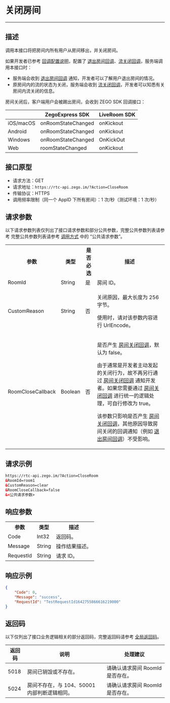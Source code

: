 # 关闭房间

- - -

## 描述

调用本接口将把房间内所有用户从房间移出，并关闭房间。

如果开发者已参考 [回调配置说明](https://doc-zh.zego.im/article/19662)，配置了 [退出房间回调](https://doc-zh.zego.im/article/19672)、[流关闭回调](https://doc-zh.zego.im/article/19678)，服务端调用本接口时：

- 服务端会收到 [退出房间回调](https://doc-zh.zego.im/article/19672) 通知，开发者可以了解用户退出房间的情况。
- 原房间内的流的状态为关闭，服务端会收到 [流关闭回调](https://doc-zh.zego.im/article/19678)，开发者可以知悉有关房间内流关闭的信息。

房间关闭后，客户端用户会被踢出房间，会收到 ZEGO SDK 回调接口：   

| |ZegoExpress SDK|LiveRoom SDK|
|-|-|-|
|iOS/macOS| onRoomStateChanged | onKickout | 
|Android| onRoomStateChanged | onKickout | 
|Windows| onRoomStateChanged | OnKickOut | 
|Web| roomStateChanged | onKickout | 


## 接口原型

- 请求方法：GET
- 请求地址：`https://rtc-api.zego.im/?Action=CloseRoom`
- 传输协议：HTTPS
- 调用频率限制（同一个 AppID 下所有房间）：1 次/秒（测试环境：1 次/秒）



## 请求参数

以下请求参数列表仅列出了接口请求参数和部分公共参数，完整公共参数列表请参考 完整公共参数列表请参考 [调用方式](/real-time-voice-server/api-reference/accessing-server-apis#公共请求参数) 中的 “公共请求参数”。


<table>
  
<tbody><tr>
<th>参数</th>
<th>类型</th>
<th>是否必选</th>
<th>描述</th>
</tr>
<tr>
<td>RoomId</td>
<td>String</td>
<td>是</td>
<td>房间 ID。</td>
</tr>
<tr>
<td>CustomReason</td>
<td>String</td>
<td>否</td>
<td><p>关闭原因，最大长度为 256 字节。</p><p>使用时，请对该参数内容进行 UrlEncode。</p></td>
</tr>
<tr>
<td>RoomCloseCallback</td>
<td>Boolean</td>
<td>否</td>
<td>
<p>是否产生 <a href="https://doc-zh.zego.im/article/19666" target="_blank">房间关闭回调</a>，默认为 false。</p><p>由于通常是开发者主动发起的关闭行为，故不再另行通过 <a href="https://doc-zh.zego.im/article/19666" target="_blank">房间关闭回调</a> 通知开发者。如果您需要通过 <a href="https://doc-zh.zego.im/article/19666" target="_blank">房间关闭回调</a> 进行统一的逻辑处理，可自行修改为 true。</p>

<Note title="说明">
<p>该参数只影响是否产生 <a href="https://doc-zh.zego.im/article/19666" target="_blank">房间关闭回调</a>，其他原因导致房间关闭的回调通知（例如 <a href="https://doc-zh.zego.im/article/19672" target="_blank">退出房间回调</a>）不受影响。</p>
</Note>

</td>
</tr>
</tbody></table>


## 请求示例

```html
https://rtc-api.zego.im/?Action=CloseRoom
&RoomId=room1
&CustomReason=clear
&RoomCloseCallback=false
&<公共请求参数>
```

## 响应参数


<table>
  
  <tbody><tr>
    <th>参数</th>
    <th>类型</th>
    <th>描述</th>
  </tr>
  <tr>
    <td>Code</td>
    <td>Int32</td>
    <td>返回码。</td>
  </tr>
  <tr>
    <td>Message</td>
    <td>String</td>
    <td>操作结果描述。</td>
  </tr>
  <tr>
    <td>RequestId</td>
    <td>String</td>
    <td>请求 ID。</td>
  </tr>
</tbody>
</table>





## 响应示例

```json
{
    "Code": 0,
    "Message": "success",
    "RequestId": "TestRequestId1642755866616219000"
}
```

## 返回码

以下仅列出了接口业务逻辑相关的部分返回码，完整返回码请参考 [全局返回码](https://doc-zh.zego.im/)。

|返回码|说明| 处理建议 |
|-----|----|----|
| 5018 | 房间已销毁或不存在。 | 请确认请求房间 RoomId 是否存在。 |
| 5024 | 房间不存在，与 104、50001 内部判断逻辑相同。 | 请确认请求房间 RoomId 是否存在。 |
